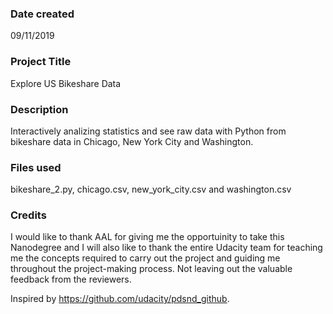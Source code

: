 ### Date created
09/11/2019

### Project Title
Explore US Bikeshare Data

### Description
Interactively analizing statistics and see raw data with Python from bikeshare data in Chicago, New York City and Washington.

### Files used
bikeshare_2.py, chicago.csv, new_york_city.csv and washington.csv

### Credits
I would like to thank AAL for giving me the opportuinity to take this Nanodegree and I will also like to thank the entire Udacity team for teaching me the concepts required to carry out the project and guiding me throughout the project-making process. Not leaving out the valuable feedback from the reviewers.

Inspired by https://github.com/udacity/pdsnd_github.
